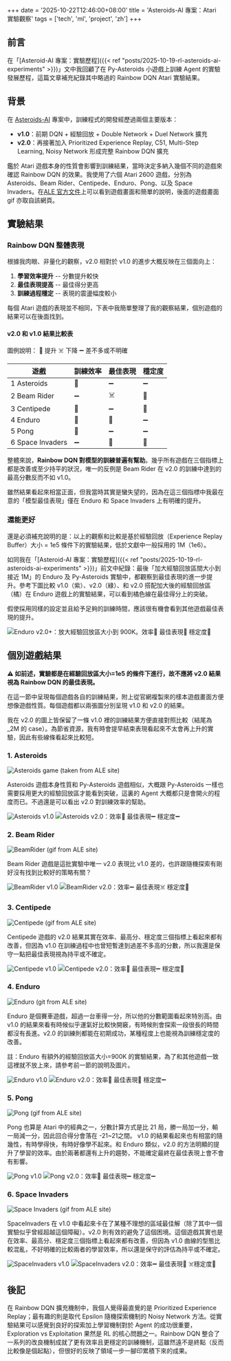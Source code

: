 +++
date = '2025-10-22T12:46:00+08:00'
title = 'Asteroids-AI 專案：Atari 實驗觀察'
tags = ['tech', 'ml', 'project', 'zh']
+++

## 前言

在「[Asteroid-AI 專案：實驗歷程]({{< ref "posts/2025-10-19-rl-asteroids-ai-experiments" >}})」文中我回顧了在 Py-Asteroids 小遊戲上訓練 Agent 的實驗發展歷程，這篇文章補充紀錄其中略過的 Rainbow DQN Atari 實驗結果。

## 背景

在 [Asteroids-AI](https://github.com/lywgit/rl-asteroids-pygame) 專案中，訓練程式的開發經歷過兩個主要版本：
- **v1.0**：前期 DQN + 經驗回放 + Double Network + Duel Network 擴充
- **v2.0**：再接著加入 Prioritized Experience Replay, C51, Multi-Step Learning, Noisy Network 形成完整 Rainbow DQN 擴充

鑑於 Atari 遊戲本身的性質會影響到訓練結果，當時決定多納入幾個不同的遊戲來確認 Rainbow DQN 的效果。我使用了六個 Atari 2600 遊戲，分別為 Asteroids、Beam Rider、Centipede、Enduro、Pong、以及 Space Invaders。在[ALE 官方文件](https://ale.farama.org/environments/complete_list/)上可以看到遊戲畫面和簡單的說明，後面的遊戲畫面 gif 亦取自該網頁。


 
## 實驗結果

### Rainbow DQN 整體表現

根據我肉眼、非量化的觀察，v2.0 相對於 v1.0 的進步大概反映在三個面向上：
1. **學習效率提升** -- 分數提升較快
2. **最佳表現提高** -- 最佳得分更高
3. **訓練過程穩定** -- 表現的震盪幅度較小

每個 Atari 遊戲的表現並不相同，下表中我簡單整理了我的觀察結果，個別遊戲的結果可以在後面找到。

#### v2.0 和 v1.0 結果比較表
圖例說明： 🔺 提升  ☠️ 下降 ➖ 差不多或不明確

遊戲           | 訓練效率  | 最佳表現 | 穩定度
--------------|---------|---------|---------
1 Asteroids     | 🔺      | ➖      | ➖  
2 Beam Rider     | ➖      | ☠️      | 🔺
3 Centipede     | 🔺      | ➖      | 🔺
4 Enduro        | 🔺      | 🔺      | ➖
5 Pong          | 🔺      | ➖      | ➖
6 Space Invaders | ➖      | 🔺      | 🔺

整體來說，**Rainbow DQN 對模型的訓練普遍有幫助**。幾乎所有遊戲在三個指標上都是改善或至少持平的狀況，唯一的反例是 Beam Rider 在 v2.0 的訓練中達到的最高分數反而不如 v1.0。

雖然結果看起來相當正面，但我當時其實是蠻失望的，因為在這三個指標中我最在意的「模型最佳表現」僅在 Enduro 和 Space Invaders 上有明確的提升。

### 還能更好

還是必須補充說明的是：以上的觀察和比較是基於經驗回放（Experience Replay Buffer）大小 = 1e5 條件下的實驗結果，低於文獻中一般採用的 1M（1e6）。

如同我在「[Asteroid-AI 專案：實驗歷程]({{< ref "posts/2025-10-19-rl-asteroids-ai-experiments" >}})」前文中紀錄：最後「加大經驗回放區間大小到接近 1M」的 Enduro 及 Py-Asteroids 實驗中，都觀察到最佳表現的進一步提升。參考下圖比較 v1.0（紫）、v2.0（綠）、和 v2.0 搭配加大後的經驗回放區（橘）在 Enduro 遊戲上的實驗結果，可以看到橘色線在最佳得分上的突破。

假使採用同樣的設定並且給予足夠的訓練時間，應該很有機會看到其他遊戲最佳表現的提升。

![](enduro_3.png "Enduro v2.0+：放大經驗回放區大小到 900K。效率🔺 最佳表現🔺 穩定度🔺")


## 個別遊戲結果

**⚠️ 如前述，實驗都是在經驗回放區大小=1e5 的條件下進行，故不應將 v2.0 結果視為 Rainbow DQN 的最佳表現。**


在這一節中呈現每個遊戲各自的訓練結果，附上從官網複製來的樣本遊戲畫面方便想像遊戲性質。每個遊戲都以兩張圖分別呈現 v1.0 和 v2.0 的結果。

我在 v2.0 的圖上皆保留了一條 v1.0 裡的訓練結果方便直接對照比較（結尾為 _2M 的 case）。為節省資源，我有時會提早結束表現看起來不太會再上升的實驗，因此有些線條看起來比較短。


### 1. Asteroids
![](ale_asteroids.gif "Asteroids game (taken from ALE site)")

Asteroids 遊戲本身性質和 Py-Asteroids 遊戲相似，大概跟 Py-Asteroids 一樣也需要採用更大的經驗回放區才能看到突破，這裏的 Agent 大概都只是會開火的程度而已。不過還是可以看出 v2.0 對訓練效率的幫助。

![](asteroids_1.png "Asteroids v1.0")
![](asteroids_2.png "Asteroids v2.0：效率🔺 最佳表現➖ 穩定度➖")

### 2. Beam Rider
![](ale_beam_rider.gif "BeamRider (gif from ALE site)")

Beam Rider 遊戲是這批實驗中唯一 v2.0 表現比 v1.0 差的，也許跟隨機探索有剛好沒有找到比較好的策略有關？

![](beamrider_1.png "BeamRider v1.0")
![](beamrider_2.png "BeamRider v2.0：效率➖ 最佳表現☠️  穩定度🔺")

### 3. Centipede
![](ale_centipede.gif "Centipede (gif from ALE site)")

Centipede 遊戲的 v2.0 結果其實在效率、最高分、穩定度三個指標上看起來都有改善，但因為 v1.0 在訓練過程中也曾短暫達到過差不多高的分數，所以我還是保守一點把最佳表現視為持平或不確定。

![](centipede_1.png "Centipede v1.0")
![](centipede_2.png "Centipede v2.0：效率🔺 最佳表現➖ 穩定度🔺")

### 4. Enduro
![](ale_enduro.gif "Enduro (git from ALE site)")

Enduro 是個賽車遊戲，超過一台車得一分，所以他的分數範圍看起來特別高。由 v1.0 的結果來看有時候似乎運氣好比較快開竅，有時候則會探索一段很長的時間都沒有長進。v2.0 的訓練則都能在初期成功，某種程度上也能視為訓練穩定度的改善。

註：Enduro 有額外的經驗回放區大小=900K 的實驗結果，為了和其他遊戲一致這裡就不放上來，請參考前一節的說明及圖片。

![](enduro_1.png "Enduro v1.0")
![](enduro_2.png "Enduro v2.0：效率🔺 最佳表現🔺 穩定度➖")

### 5. Pong
![](ale_pong.gif "Pong (gif from ALE site)")

Pong 也算是 Atari 中的經典之一，分數計算方式是比 21 局，勝一局加一分，輸一局減一分，因此回合得分會落在 -21~21之間。
v1.0 的結果看起來也有相當的隨幾性，有時學得快，有時好像學不起來。和 Enduro 類似，v2.0 的方法明顯的提升了學習的效率。由於兩著都還有上升的趨勢，不能確定最終在最佳表現上會不會有影響。

![](pong_1.png "Pong v1.0")
![](pong_2.png "Pong v2.0：效率🔺 最佳表現➖ 穩定度➖")

### 6. Space Invaders
![](ale_space_invaders.gif "Space Invaders (gif from ALE site)")

SpaceInvaders 在 v1.0 中看起來卡在了某種不理想的區域最佳解（除了其中一個實驗似乎曾經超越這個障礙）。v2.0 則有效的避免了這個困境。這個遊戲其實也是在效率、最高分、穩定度三個指標上看起來都有改善，但因為 v1.0 曲線的型態比較混亂，不好明確的比較兩者的學習效率，所以還是保守的評估為持平或不確定。

![](spaceinvaders_1.png "SpaceInvaders v1.0")
![](spaceinvaders_2.png "SpaceInvaders v2.0：效率➖ 最佳表現🔺 ☠️穩定度🔺")


## 後記

在 Rainbow DQN 擴充機制中，我個人覺得最直覺的是 Prioritized Experience Replay；最有趣的則是取代 Epsilon 隨機探索機制的 Noisy Network 方法。從實驗結果可以感覺到良好的探索加上學習機制對於 Agent 的成功很重要，Exploration vs Exploitation 果然是 RL 的核心問題之一。Rainbow DQN 整合了一系列的改良機制成就了更有效率且更穩定的訓練機制，這雖然遠不是終點（反而比較像是個起點），但很好的反映了領域一步一腳印累積下來的成果。
